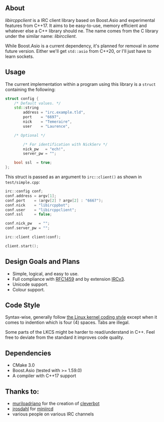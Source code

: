 ## About
*libircppclient* is a IRC client library based on Boost.Asio and experimental
features from C++17. It aims to be easy-to-use, memory efficient and whatever else
a C++ library should ne. The name comes from the C library under the similar name: *libircclient*.

While Boost.Asio is a current dependency, it's planned for removal in *some* future
version. Either we'll get `std::asio` from C++20, or I'll just have to learn sockets.

## Usage

The current implementation within a program using this library is a
`struct` containing the following:

```cpp
struct config {
    /* Default values. */
    std::string
        address = "irc.example.tld",
        port    = "6697",
        nick    = "Temeraire",
        user    = "Laurence",

    /* Optional */

        /* For identification with NickServ */
        nick_pw   = "ech!",
        server_pw = "";

    bool ssl  = true;
};
```
This struct is passed as an argument to `irc::client()` as shown in
`test/simple.cpp`:

```cpp
irc::config conf;
conf.address = argv[1];
conf.port    = (argv[2] ? argv[2] : "6667");
conf.nick    = "libircppbot";
conf.user    = "libircppclient";
conf.ssl     = false;

conf.nick_pw   = "";
conf.server_pw = "";

irc::client client(conf);

client.start();
```

## Design Goals and Plans
- Simple, logical, and easy to use.
- Full compliance with [RFC1459](https://tools.ietf.org/html/rfc1459) and by extension [IRCv3](http://ircv3.net/).
- Unicode support.
- Colour support.

## Code Style
Syntax-wise, generally follow [the Linux kernel coding style](https://www.kernel.org/doc/Documentation/CodingStyle)
except when it comes to indention which is four (4) spaces. Tabs are illegal.

Some parts of the LKCS might be harder to read/understand in C++. Feel free to deviate from the standard it
improves code quality.

## Dependencies
- CMake 3.0
- Boost.Asio (tested with >= 1.59.0)
- A compiler with C++17 support

## Thanks to:
- [muriloadriano](https://github.com/muriloadriano>) for the creation of [cleverbot](https://github.com/muriloadriano/cleverbot)
- [jrosdahl](https://github.com/jrosdahl) for [miniircd](https://github.com/jrosdahl/miniircd)
- various people on various IRC channels
